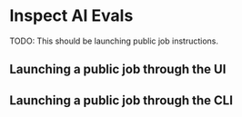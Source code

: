 # Inspect AI Evals

TODO: This should be launching public job instructions.

## Launching a public job through the UI

## Launching a public job through the CLI

